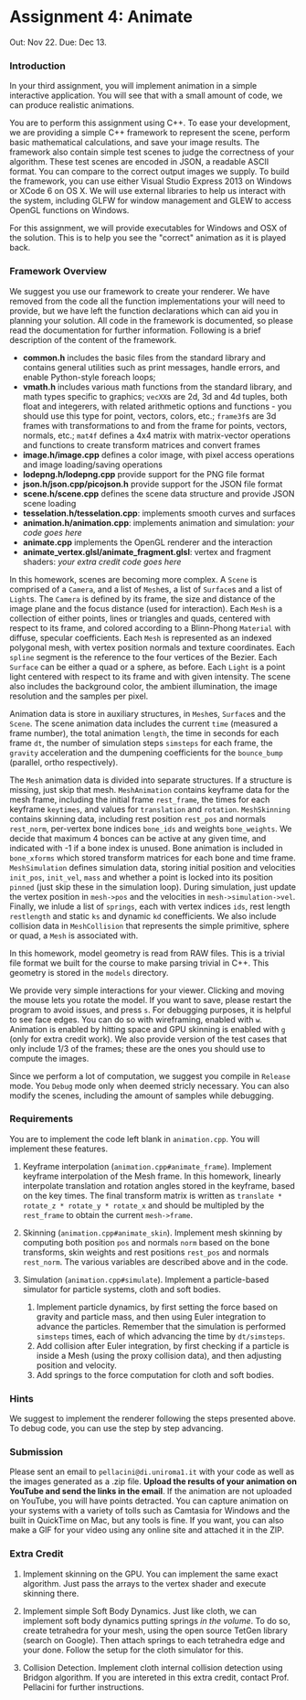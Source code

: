# Assignment 4: Animate

Out: Nov 22\. Due: Dec 13.

### Introduction

In your third assignment, you will implement animation in a simple interactive application. You will see that with a small amount of code, we can produce realistic animations.

You are to perform this assignment using C++. To ease your development, we are providing a simple C++ framework to represent the scene, perform basic mathematical calculations, and save your image results. The framework also contain simple test scenes to judge the correctness of your algorithm. These test scenes are encoded in JSON, a readable ASCII format. You can compare to the correct output images we supply. To build the framework, you can use either Visual Studio Express 2013 on Windows or XCode 6 on OS X. We will use external libraries to help us interact with the system, including GLFW for window management and GLEW to access OpenGL functions on Windows.

For this assignment, we will provide executables for Windows and OSX of the solution. This is to help you see the "correct" animation as it is played back.

### Framework Overview

We suggest you use our framework to create your renderer. We have removed from the code all the function implementations your will need to provide, but we have left the function declarations which can aid you in planning your solution. All code in the framework is documented, so please read the documentation for further information. Following is a brief description of the content of the framework.

*   **common.h** includes the basic files from the standard library and contains general utilities such as print messages, handle errors, and enable Python-style foreach loops;
*   **vmath.h** includes various math functions from the standard library, and math types specific to graphics; `vecXX`s are 2d, 3d and 4d tuples, both float and integerers, with related arithmetic options and functions - you should use this type for point, vectors, colors, etc.; `frame3f`s are 3d frames with transformations to and from the frame for points, vectors, normals, etc.; `mat4f` defines a 4x4 matrix with matrix-vector operations and functions to create transform matrices and convert frames
*   **image.h/image.cpp** defines a color image, with pixel access operations and image loading/saving operations
*   **lodepng.h/lodepng.cpp** provide support for the PNG file format
*   **json.h/json.cpp/picojson.h** provide support for the JSON file format
*   **scene.h/scene.cpp** defines the scene data structure and provide JSON scene loading
*   **tesselation.h/tesselation.cpp**: implements smooth curves and surfaces
*   **animation.h/animation.cpp**: implements animation and simulation: _your code goes here_
*   **animate.cpp** implements the OpenGL renderer and the interaction
*   **animate_vertex.glsl/animate_fragment.glsl**: vertex and fragment shaders: _your extra credit code goes here_

In this homework, scenes are becoming more complex. A `Scene` is comprised of a `Camera`, and a list of `Mesh`es, a list of `Surface`s and a list of `Light`s. The `Camera` is defined by its frame, the size and distance of the image plane and the focus distance (used for interaction). Each `Mesh` is a collection of either points, lines or triangles and quads, centered with respect to its frame, and colored according to a Blinn-Phong `Material` with diffuse, specular coefficients. Each `Mesh` is represented as an indexed polygonal mesh, with vertex position normals and texture coordinates. Each `spline` segment is the reference to the four vertices of the Bezier. Each `Surface` can be either a quad or a sphere, as before. Each `Light` is a point light centered with respect to its frame and with given intensity. The scene also includes the background color, the ambient illumination, the image resolution and the samples per pixel.

Animation data is store in auxiliary structures, in `Mesh`es, `Surface`s and the `Scene`. The scene animation data includes the current `time` (measured a frame number), the total animation `length`, the time in seconds for each frame `dt`, the number of simulation steps `simsteps` for each frame, the `gravity` acceleration and the dumpening coefficients for the `bounce_bump` (parallel, ortho respectively).

The `Mesh` animation data is divided into separate structures. If a structure is missing, just skip that mesh. `MeshAnimation` contains keyframe data for the mesh frame, including the initial frame `rest_frame`, the times for each keyframe `keytimes`, and values for `translation` and `rotation`. `MeshSkinning` contains skinning data, including rest position `rest_pos` and normals `rest_norm`, per-vertex bone indices `bone_ids` and weights `bone_weights`. We decide that maximum 4 bonces can be active at any given time, and indicated with -1 if a bone index is unused. Bone animation is included in `bone_xforms` which stored transform matrices for each bone and time frame. `MeshSimulation` defines simulation data, storing initial position and velocities `init_pos`, `init_vel`, `mass` and whether a point is locked into its position `pinned` (just skip these in the simulation loop). During simulation, just update the vertex position in `mesh->pos` and the velocities in `mesh->simulation->vel`. Finally, we inlude a list of `springs`, each with vertex indices `ids`, rest length `restlength` and static `ks` and dynamic `kd` conefficients. We also include collision data in `MeshCollision` that represents the simple primitive, sphere or quad, a `Mesh` is associated with.

In this homework, model geometry is read from RAW files. This is a trivial file format we built for the course to make parsing trivial in C++. This geometry is stored in the `models` directory.

We provide very simple interactions for your viewer. Clicking and moving the mouse lets you rotate the model. If you want to save, please restart the program to avoid issues, and press `s`. For debugging purposes, it is helpful to see face edges. You can do so with wireframing, enabled with `w`. Animation is enabled by hitting space and GPU skinning is enabled with `g` (only for extra credit work). We also provide version of the test cases that only include 1/3 of the frames; these are the ones you should use to compute the images.

Since we perform a lot of computation, we suggest you compile in `Release` mode. You `Debug` mode only when deemed stricly necessary. You can also modify the scenes, including the amount of samples while debugging.

### Requirements

You are to implement the code left blank in `animation.cpp`. You will implement these features.

1.  Keyframe interpolation (`animation.cpp#animate_frame`). Implement keyframe interpolation of the Mesh frame. In this homework, linearly interpolate translation and rotation angles stored in the keyframe, based on the key times. The final transform matrix is written as `translate * rotate_z * rotate_y * rotate_x` and should be multipled by the `rest_frame` to obtain the current `mesh->frame`.

2.  Skinning (`animation.cpp#animate_skin`). Implement mesh skinning by computing both position `pos` and normals `norm` based on the bone transforms, skin weights and rest positions `rest_pos` and normals `rest_norm`. The various variables are described above and in the code.

3.  Simulation (`animation.cpp#simulate`). Implement a particle-based simulator for particle systems, cloth and soft bodies.

    1.  Implement particle dynamics, by first setting the force based on gravity and particle mass, and then using Euler integration to advance the particles. Remember that the simulation is performed `simsteps` times, each of which advancing the time by `dt/simsteps`.
    2.  Add collision after Euler integration, by first checking if a particle is inside a Mesh (using the proxy collision data), and then adjusting position and velocity.
    3.  Add springs to the force computation for cloth and soft bodies.

### Hints

We suggest to implement the renderer following the steps presented above. To debug code, you can use the step by step advancing.

### Submission

Please sent an email to `pellacini@di.uniroma1.it` with your code as well as the images generated as a .zip file. **Upload the results of your animation on YouTube and send the links in the email**. If the animation are not uploaded on YouTube, you will have points detracted. You can capture animation on your systems with a variety of tolls such as Camtasia for Windows and the built in QuickTime on Mac, but any tools is fine. If you want, you can also make a GIF for your video using any online site and attached it in the ZIP.

### Extra Credit

1.  Implement skinning on the GPU. You can implement the same exact algorithm. Just pass the arrays to the vertex shader and execute skinning there.

2.  Implement simple Soft Body Dynamics. Just like cloth, we can implement soft body dynamics putting springs _in the volume_. To do so, create tetrahedra for your mesh, using the open source TetGen library (search on Google). Then attach springs to each tetrahedra edge and your done. Follow the setup for the cloth simulator for this.

3.  Collision Detection. Implement cloth internal collision detection using Bridgon algorithm. If you are intereted in this extra credit, contact Prof. Pellacini for further instructions.